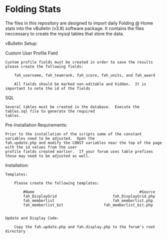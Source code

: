 # Folding Stats

The files in this repository are designed to import daily Folding @ Home stats into the vBulletin (v3.8) software package.  It contains the files neccessary to create the mysql tables that store the data.

vBulletin Setup:

Custom User Profile Field

	Custom profile fields must be created in order to save the results  please create the following fields:
	
		fah_username, fah_teamrank, fah_score, fah_units, and fah_award
		
		All fields should be marked non-editable and hidden.  It is important to note the id of the fields
		
SQL

	Several tables must be created in the database.  Execute the tables.sql file to generate the required
	tables.
	

	
Pre-Installation Requirements:

	Prior to the installation of the scripts some of the constant variables need to be adjusted.  Open the
	fah.update.php and modify the CONST variables near the top of the page with the id values from the user
	profile fields created earlier.  If your forum uses table prefixes those may need to be adjusted as well.



Installation:
	
	Templates:
	
		Please create the following templates:
		
			#Name												#Source
			fah_DisplayGrid 						fah_DisplayGrid.php
			fah_memberlist 							fah_memberlist.php
			fah_memberlist_bit 					fah_memberlist_bit.php
	
	
	Update and Display Code:
	
		Copy the fah.update.php and fah.display.php to the forum's root directory